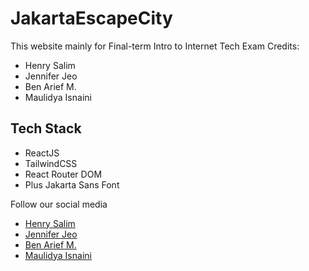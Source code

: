 # JakartaEscapeCity

This website mainly for Final-term Intro to Internet Tech Exam
Credits:
- Henry Salim
- Jennifer Jeo
- Ben Arief M.
- Maulidya Isnaini

## Tech Stack
- ReactJS
- TailwindCSS
- React Router DOM
- Plus Jakarta Sans Font

Follow our social media

- [Henry Salim](https://instagram.com/_henryhenn)
- [Jennifer Jeo](https://instagram.com/jjeo116)
- [Ben Arief M.](https://instagram.com/benarief)
- [Maulidya Isnaini](https://instagram.com/benarief)
